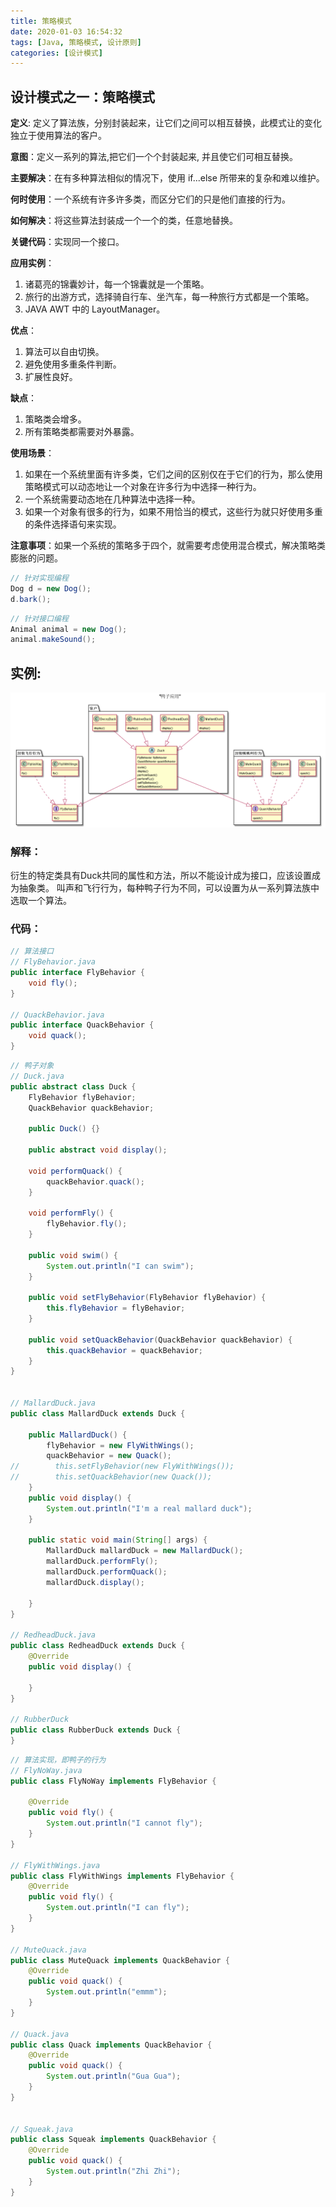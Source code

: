 ```yaml
---
title: 策略模式
date: 2020-01-03 16:54:32
tags: [Java, 策略模式, 设计原则]
categories: [设计模式]
---
```


## 设计模式之一：策略模式
 
**定义**: 定义了算法族，分别封装起来，让它们之间可以相互替换，此模式让的变化独立于使用算法的客户。

**意图**：定义一系列的算法,把它们一个个封装起来, 并且使它们可相互替换。

**主要解决**：在有多种算法相似的情况下，使用 if...else 所带来的复杂和难以维护。

**何时使用**：一个系统有许多许多类，而区分它们的只是他们直接的行为。

**如何解决**：将这些算法封装成一个一个的类，任意地替换。

**关键代码**：实现同一个接口。
<!-- more -->
**应用实例**： 
1. 诸葛亮的锦囊妙计，每一个锦囊就是一个策略。 
2. 旅行的出游方式，选择骑自行车、坐汽车，每一种旅行方式都是一个策略。 
3. JAVA AWT 中的 LayoutManager。

**优点**： 
1. 算法可以自由切换。 
2. 避免使用多重条件判断。 
3. 扩展性良好。

**缺点**： 
1. 策略类会增多。 
2. 所有策略类都需要对外暴露。

**使用场景**： 
1. 如果在一个系统里面有许多类，它们之间的区别仅在于它们的行为，那么使用策略模式可以动态地让一个对象在许多行为中选择一种行为。 
2. 一个系统需要动态地在几种算法中选择一种。 
3. 如果一个对象有很多的行为，如果不用恰当的模式，这些行为就只好使用多重的条件选择语句来实现。

**注意事项**：如果一个系统的策略多于四个，就需要考虑使用混合模式，解决策略类膨胀的问题。


```java
// 针对实现编程
Dog d = new Dog();
d.bark();
```

```java
// 针对接口编程
Animal animal = new Dog();
animal.makeSound();
```


## 实例:

![](strategy-pattern/鸭子应用.png)


### 解释：

衍生的特定类具有Duck共同的属性和方法，所以不能设计成为接口，应该设置成为抽象类。
叫声和飞行行为，每种鸭子行为不同，可以设置为从一系列算法族中选取一个算法。


### 代码：

```java
// 算法接口
// FlyBehavior.java
public interface FlyBehavior {
    void fly();
}

// QuackBehavior.java
public interface QuackBehavior {
    void quack();
}

```

```java
// 鸭子对象
// Duck.java
public abstract class Duck {
    FlyBehavior flyBehavior;
    QuackBehavior quackBehavior;

    public Duck() {}

    public abstract void display();

    void performQuack() {
        quackBehavior.quack();
    }

    void performFly() {
        flyBehavior.fly();
    }

    public void swim() {
        System.out.println("I can swim");
    }

    public void setFlyBehavior(FlyBehavior flyBehavior) {
        this.flyBehavior = flyBehavior;
    }

    public void setQuackBehavior(QuackBehavior quackBehavior) {
        this.quackBehavior = quackBehavior;
    }
}


// MallardDuck.java
public class MallardDuck extends Duck {

    public MallardDuck() {
        flyBehavior = new FlyWithWings();
        quackBehavior = new Quack();
//        this.setFlyBehavior(new FlyWithWings());
//        this.setQuackBehavior(new Quack());
    }
    public void display() {
        System.out.println("I'm a real mallard duck");
    }

    public static void main(String[] args) {
        MallardDuck mallardDuck = new MallardDuck();
        mallardDuck.performFly();
        mallardDuck.performQuack();
        mallardDuck.display();

    }
}

// RedheadDuck.java
public class RedheadDuck extends Duck {
    @Override
    public void display() {

    }
}

// RubberDuck
public class RubberDuck extends Duck {
}
```


```java
// 算法实现，即鸭子的行为
// FlyNoWay.java
public class FlyNoWay implements FlyBehavior {

    @Override
    public void fly() {
        System.out.println("I cannot fly");
    }
}

// FlyWithWings.java
public class FlyWithWings implements FlyBehavior {
    @Override
    public void fly() {
        System.out.println("I can fly");
    }
}

// MuteQuack.java
public class MuteQuack implements QuackBehavior {
    @Override
    public void quack() {
        System.out.println("emmm");
    }
}

// Quack.java
public class Quack implements QuackBehavior {
    @Override
    public void quack() {
        System.out.println("Gua Gua");
    }
}


// Squeak.java
public class Squeak implements QuackBehavior {
    @Override
    public void quack() {
        System.out.println("Zhi Zhi");
    }
}

```

